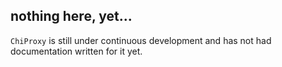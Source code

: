 ## nothing here, yet...
`ChiProxy` is still under continuous development and has not had documentation written for it yet.
